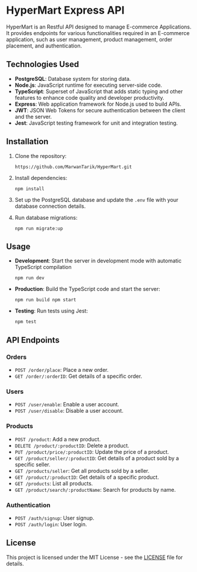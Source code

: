 HyperMart Express API
=====================

HyperMart is an Restful API designed to manage E-commerce Applications. It provides endpoints for various functionalities required in an E-commerce application, such as user management, product management, order placement, and authentication.

Technologies Used
-----------------

* **PostgreSQL**: Database system for storing data.
* **Node.js**: JavaScript runtime for executing server-side code.
* **TypeScript**: Superset of JavaScript that adds static typing and other features to enhance code quality and developer productivity.
* **Express**: Web application framework for Node.js used to build APIs.
* **JWT**: JSON Web Tokens for secure authentication between the client and the server.
* **Jest**: JavaScript testing framework for unit and integration testing.

Installation
------------

1. Clone the repository:

   ``https://github.com/MarwanTarik/HyperMart.git``
2. Install dependencies:

   `npm install`
3. Set up the PostgreSQL database and update the ``.env`` file with your database connection details.
4. Run database migrations:

   `npm run migrate:up`

Usage
-----

* **Development**: Start the server in development mode with automatic TypeScript compilation

  `npm run dev`
* **Production**: Build the TypeScript code and start the server:

  `npm run build npm start`
* **Testing**: Run tests using Jest:

  `npm test`

API Endpoints
-------------

### Orders

* `POST /order/place`: Place a new order.
* `GET /order/:orderID`: Get details of a specific order.

### Users

* `POST /user/enable`: Enable a user account.
* `POST /user/disable`: Disable a user account.

### Products

* `POST /product`: Add a new product.
* `DELETE /product/:productID`: Delete a product.
* `PUT /product/price/:productID`: Update the price of a product.
* `GET /product/seller/:productID`: Get details of a product sold by a specific seller.
* `GET /products/seller`: Get all products sold by a seller.
* `GET /product/:productID`: Get details of a specific product.
* `GET /products`: List all products.
* `GET /product/search/:productName`: Search for products by name.

### Authentication

* `POST /auth/signup`: User signup.
* `POST /auth/login`: User login.

## License

This project is licensed under the MIT License - see the [LICENSE]() file for details.
